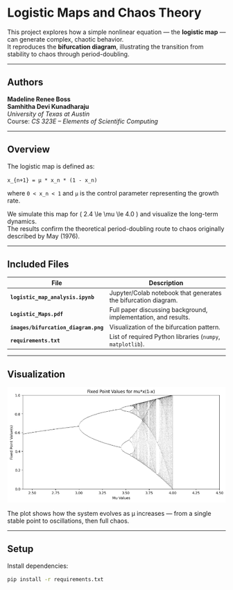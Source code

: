 # Logistic Maps and Chaos Theory

This project explores how a simple nonlinear equation — the **logistic map** — can generate complex, chaotic behavior.  
It reproduces the **bifurcation diagram**, illustrating the transition from stability to chaos through period-doubling.

---

## Authors

**Madeline Renee Boss**  
**Samhitha Devi Kunadharaju**  
*University of Texas at Austin*  
Course: *CS 323E – Elements of Scientific Computing*

---
## Overview

The logistic map is defined as:

`x_{n+1} = μ * x_n * (1 - x_n)`

where `0 < x_n < 1` and `μ` is the control parameter representing the growth rate.

We simulate this map for \( 2.4 \le \mu \le 4.0 \) and visualize the long-term dynamics.  
The results confirm the theoretical period-doubling route to chaos originally described by May (1976).

---

## Included Files

| File | Description |
|------|--------------|
| **`logistic_map_analysis.ipynb`** | Jupyter/Colab notebook that generates the bifurcation diagram. |
| **`Logistic_Maps.pdf`** | Full paper discussing background, implementation, and results. |
| **`images/bifurcation_diagram.png`** | Visualization of the bifurcation pattern. |
| **`requirements.txt`** | List of required Python libraries (`numpy`, `matplotlib`). |

---

## Visualization

![Bifurcation Diagram](./images/bifurcation_diagram.png)

The plot shows how the system evolves as μ increases — from a single stable point to oscillations, then full chaos.

---

## Setup

Install dependencies:
```bash
pip install -r requirements.txt
